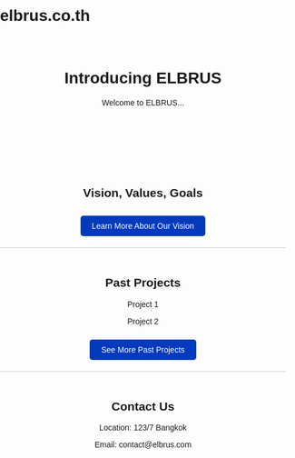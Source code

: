# elbrus.co.th
<!DOCTYPE html>
<html lang="en">
<head>
    <meta charset="UTF-8">
    <meta name="viewport" content="width=device-width, initial-scale=1.0">
    <title>ELBRUS-like Website</title>
    <style>
        body {
            font-family: Arial, sans-serif;
            margin: 0;
            padding: 0;
        }
        header, section, footer {
            padding: 20px;
            text-align: center;
        }
        .section {
            border-bottom: 1px solid #ccc;
        }
        .button {
            display: inline-block;
            padding: 10px 20px;
            background-color: #003bbd;
            color: white;
            text-decoration: none;
            border-radius: 5px;
            margin-top: 10px;
        }
        .button:hover {
            background-color: #0055ff;
        }
    </style>
</head>
<body>

<header>
    <h1>Introducing ELBRUS</h1>
    <p>Welcome to ELBRUS...</p>
</header>

<section class="section">
    <h2>Vision, Values, Goals</h2>
    <a href="vision.html" class="button">Learn More About Our Vision</a>
</section>

<section class="section">
    <h2>Past Projects</h2>
    <div>
        <p>Project 1</p>
        <p>Project 2</p>
    </div>
    <a href="projects.html" class="button">See More Past Projects</a>
</section>

<footer>
    <h2>Contact Us</h2>
    <p>Location: 123/7 Bangkok</p>
    <p>Email: contact@elbrus.com</p>
</footer>

</body>
</html>

